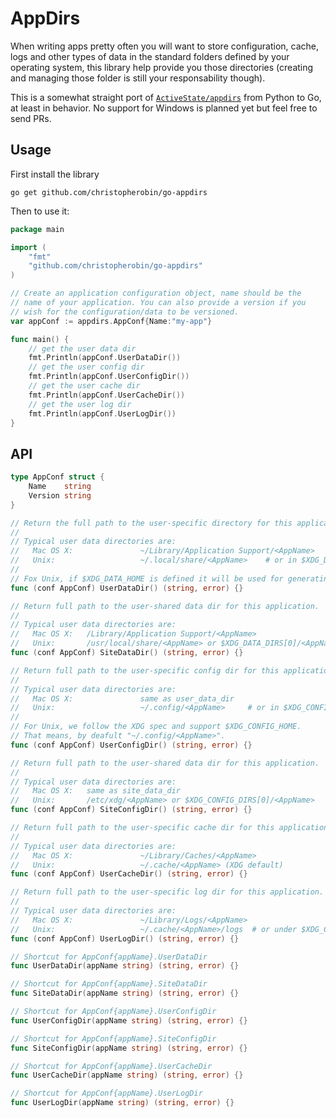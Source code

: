 # AppDirs

When writing apps pretty often you will want to store configuration, cache, logs and other types
of data in the standard folders defined by your operating system, this library help provide you
those directories (creating and managing those folder is still your responsability though).

This is a somewhat straight port of [`ActiveState/appdirs`](https://github.com/ActiveState/appdirs)
from Python to Go, at least in behavior. No support for Windows is planned yet but feel free to
send PRs.

## Usage

First install the library

```
go get github.com/christopherobin/go-appdirs
```

Then to use it:

```go
package main

import (
	"fmt"
	"github.com/christopherobin/go-appdirs"
)

// Create an application configuration object, name should be the
// name of your application. You can also provide a version if you
// wish for the configuration/data to be versioned.
var appConf := appdirs.AppConf{Name:"my-app"}

func main() {
	// get the user data dir
	fmt.Println(appConf.UserDataDir())
	// get the user config dir
	fmt.Println(appConf.UserConfigDir())
	// get the user cache dir
	fmt.Println(appConf.UserCacheDir())
	// get the user log dir
	fmt.Println(appConf.UserLogDir())
}

```

## API

```go
type AppConf struct {
	Name    string
	Version string
}

// Return the full path to the user-specific directory for this application
//
// Typical user data directories are:
//   Mac OS X:               ~/Library/Application Support/<AppName>
//   Unix:                   ~/.local/share/<AppName>    # or in $XDG_DATA_HOME, if defined
//
// Fox Unix, if $XDG_DATA_HOME is defined it will be used for generating this directory
func (conf AppConf) UserDataDir() (string, error) {}

// Return full path to the user-shared data dir for this application.
//
// Typical user data directories are:
//   Mac OS X:   /Library/Application Support/<AppName>
//   Unix:       /usr/local/share/<AppName> or $XDG_DATA_DIRS[0]/<AppName>
func (conf AppConf) SiteDataDir() (string, error) {}

// Return full path to the user-specific config dir for this application.
//
// Typical user data directories are:
//   Mac OS X:               same as user_data_dir
//   Unix:                   ~/.config/<AppName>     # or in $XDG_CONFIG_HOME, if defined
//
// For Unix, we follow the XDG spec and support $XDG_CONFIG_HOME.
// That means, by deafult "~/.config/<AppName>".
func (conf AppConf) UserConfigDir() (string, error) {}

// Return full path to the user-shared data dir for this application.
//
// Typical user data directories are:
//   Mac OS X:   same as site_data_dir
//   Unix:       /etc/xdg/<AppName> or $XDG_CONFIG_DIRS[0]/<AppName>
func (conf AppConf) SiteConfigDir() (string, error) {}

// Return full path to the user-specific cache dir for this application.
//
// Typical user data directories are:
//   Mac OS X:               ~/Library/Caches/<AppName>
//   Unix:                   ~/.cache/<AppName> (XDG default)
func (conf AppConf) UserCacheDir() (string, error) {}

// Return full path to the user-specific log dir for this application.
//
// Typical user data directories are:
//   Mac OS X:               ~/Library/Logs/<AppName>
//   Unix:                   ~/.cache/<AppName>/logs  # or under $XDG_CACHE_HOME if defined
func (conf AppConf) UserLogDir() (string, error) {}

// Shortcut for AppConf{appName}.UserDataDir
func UserDataDir(appName string) (string, error) {}

// Shortcut for AppConf{appName}.SiteDataDir
func SiteDataDir(appName string) (string, error) {}

// Shortcut for AppConf{appName}.UserConfigDir
func UserConfigDir(appName string) (string, error) {}

// Shortcut for AppConf{appName}.SiteConfigDir
func SiteConfigDir(appName string) (string, error) {}

// Shortcut for AppConf{appName}.UserCacheDir
func UserCacheDir(appName string) (string, error) {}

// Shortcut for AppConf{appName}.UserLogDir
func UserLogDir(appName string) (string, error) {}
```
